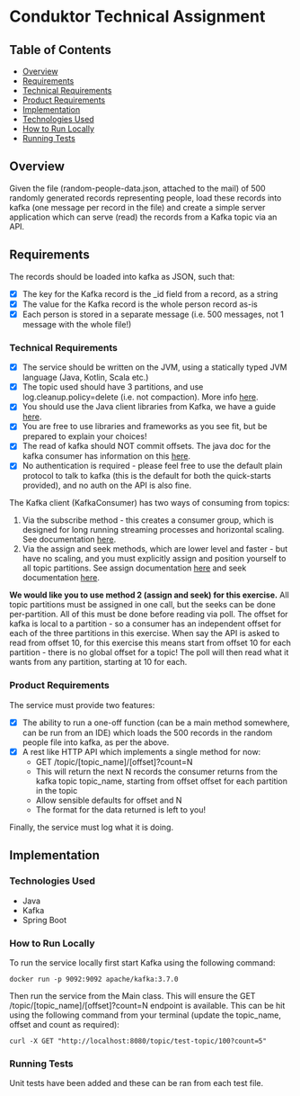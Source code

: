 # Conduktor Technical Assignment

## Table of Contents
* [Overview](#overview)
* [Requirements](#requirements)
* [Technical Requirements](#technical-requirements)
* [Product Requirements](#product-requirements)
* [Implementation](#implementation)
* [Technologies Used](#technologies-used)
* [How to Run Locally](#how-to-run-locally)
* [Running Tests](#running-tests)

## Overview

Given the file (random-people-data.json, attached to the mail) of 500 randomly generated records
representing people, load these records into kafka (one message per record in the file) and create a
simple server application which can serve (read) the records from a Kafka topic via an API.

## Requirements

The records should be loaded into kafka as JSON, such that:

- [x] The key for the Kafka record is the _id field from a record, as a string
- [x] The value for the Kafka record is the whole person record as-is
- [x] Each person is stored in a separate message (i.e. 500 messages, not 1 message with the whole
file!)

### Technical Requirements

- [x] The service should be written on the JVM, using a statically typed JVM language (Java, Kotlin,
Scala etc.)
- [x] The topic used should have 3 partitions, and use log.cleanup.policy=delete (i.e. not
compaction). More info [here](https://www.conduktor.io/kafka/kafka-topic-configuration-log-compaction/).
- [x] You should use the Java client libraries from Kafka, we have a guide [here](https://www.conduktor.io/kafka/java-kafka-programming/).
- [x] You are free to use libraries and frameworks as you see fit, but be prepared to explain your
choices!
- [x] The read of kafka should NOT commit offsets. The java doc for the kafka consumer has
information on this [here](https://kafka.apache.org/31/javadoc/org/apache/kafka/clients/consumer/KafkaConsumer.html).
- [x] No authentication is required - please feel free to use the default plain protocol to talk to kafka
(this is the default for both the quick-starts provided), and no auth on the API is also fine.

The Kafka client (KafkaConsumer) has two ways of consuming from topics:
1. Via the subscribe method - this creates a consumer group, which is designed for long running
   streaming processes and horizontal scaling. See documentation [here](https://kafka.apache.org/37/javadoc/org/apache/kafka/clients/consumer/KafkaConsumer.html#subscribe(java.util.regex.Pattern)).
2. Via the assign and seek methods, which are lower level and faster - but have no scaling, and
   you must explicitly assign and position yourself to all topic partitions. See assign documentation [here](https://kafka.apache.org/37/javadoc/org/apache/kafka/clients/consumer/KafkaConsumer.html#assign(java.util.Collection)) 
   and seek documentation [here](https://kafka.apache.org/37/javadoc/org/apache/kafka/clients/consumer/KafkaConsumer.html#seek(org.apache.kafka.common.TpicPartition,long)).
  
**We would like you to use method 2 (assign and seek) for this exercise.** All topic partitions must be assigned in one call, but the seeks can be done per-partition. All of this must be done before reading via poll.
The offset for kafka is local to a partition - so a consumer has an independent offset for each of the three partitions in this exercise. When say the API is asked to read from offset 10, for this exercise this means start from offset 10 for each partition - there is no global offset for a topic! The poll will then read what it  wants from any partition, starting at 10 for each.

### Product Requirements

The service must provide two features:
- [x] The ability to run a one-off function (can be a main method somewhere, can be run from an IDE) which loads the 500 records in the random people file into kafka, as per the above.
- [x] A rest like HTTP API which implements a single method for now:
  * GET /topic/[topic_name]/[offset]?count=N 
  * This will return the next N records the consumer returns from the kafka topic topic_name, starting from offset offset for each partition in the topic 
  * Allow sensible defaults for offset and N 
  * The format for the data returned is left to you!

Finally, the service must log what it is doing.

## Implementation

### Technologies Used
* Java
* Kafka
* Spring Boot

### How to Run Locally

To run the service locally first start Kafka using the following command:
```
docker run -p 9092:9092 apache/kafka:3.7.0
```

Then run the service from the Main class. This will ensure the GET /topic/[topic_name]/[offset]?count=N endpoint is available. This can be hit using the following command from your terminal (update the topic_name, offset and count as required):
```
curl -X GET "http://localhost:8080/topic/test-topic/100?count=5"
```

### Running Tests

Unit tests have been added and these can be ran from each test file.